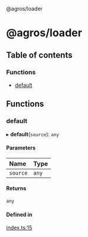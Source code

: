 @agros/loader

# @agros/loader

## Table of contents

### Functions

- [default](index.md#default)

## Functions

### <a id="default" name="default"></a> default

▸ **default**(`source`): `any`

#### Parameters

| Name | Type |
| :------ | :------ |
| `source` | `any` |

#### Returns

`any`

#### Defined in

[index.ts:15](https://github.com/agrosjs/agros/blob/e4d2f36/packages/agros-loader/src/index.ts#L15)
